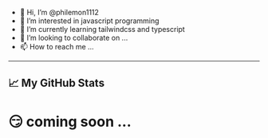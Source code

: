 - 👋 Hi, I’m @philemon1112
- 👀 I’m interested in javascript programming
- 🌱 I’m currently learning tailwindcss and typescript
- 💞️ I’m looking to collaborate on ...
- 📫 How to reach me ...

<!---
philemon1112/philemon1112 is a ✨ special ✨ repository because its `README.md` (this file) appears on your GitHub profile.
You can click the Preview link to take a look at your changes.
--->

---

## &#x1f4c8; My GitHub Stats
# 😏 coming soon ... 

<!-- [![Top Langs](https://github-readme-stats.vercel.app/api/top-langs/?username=philemon1112&hide=java&theme=radical)](https://github.com/anuraghazra/github-readme-stats)

[![Catalin's GitHub stats](https://github-readme-stats.vercel.app/api?username=philemon1112&theme=radical)](https://github.com/anuraghazra/github-readme-stats) -->

